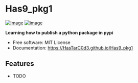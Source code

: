# Has9_pkg1


[![image](https://img.shields.io/pypi/v/Has9_pkg1.svg)](https://pypi.python.org/pypi/Has9_pkg1)
[![image](https://img.shields.io/conda/vn/conda-forge/Has9_pkg1.svg)](https://anaconda.org/conda-forge/Has9_pkg1)


**Learning how to publish a python package in pypi**


-   Free software: MIT License
-   Documentation: https://HasTarC0d3.github.io/Has9_pkg1
    

## Features

-   TODO
